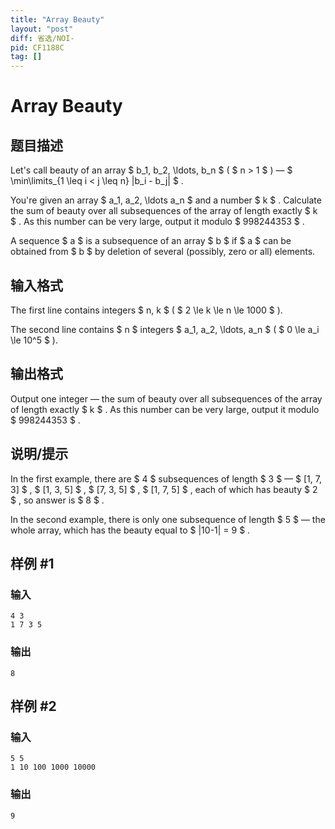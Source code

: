 ```yaml
---
title: "Array Beauty"
layout: "post"
diff: 省选/NOI-
pid: CF1188C
tag: []
---
```


# Array Beauty

## 题目描述

Let's call beauty of an array $ b_1, b_2, \ldots, b_n $ ( $ n > 1 $ ) — $ \min\limits_{1 \leq i < j \leq n} |b_i - b_j| $ .

You're given an array $ a_1, a_2, \ldots a_n $ and a number $ k $ . Calculate the sum of beauty over all subsequences of the array of length exactly $ k $ . As this number can be very large, output it modulo $ 998244353 $ .

A sequence $ a $ is a subsequence of an array $ b $ if $ a $ can be obtained from $ b $ by deletion of several (possibly, zero or all) elements.

## 输入格式

The first line contains integers $ n, k $ ( $ 2 \le k \le n \le 1000 $ ).

The second line contains $ n $ integers $ a_1, a_2, \ldots, a_n $ ( $ 0 \le a_i \le 10^5 $ ).

## 输出格式

Output one integer — the sum of beauty over all subsequences of the array of length exactly $ k $ . As this number can be very large, output it modulo $ 998244353 $ .

## 说明/提示

In the first example, there are $ 4 $ subsequences of length $ 3 $ — $ [1, 7, 3] $ , $ [1, 3, 5] $ , $ [7, 3, 5] $ , $ [1, 7, 5] $ , each of which has beauty $ 2 $ , so answer is $ 8 $ .

In the second example, there is only one subsequence of length $ 5 $ — the whole array, which has the beauty equal to $ |10-1| = 9 $ .

## 样例 #1

### 输入

```
4 3
1 7 3 5

```

### 输出

```
8
```

## 样例 #2

### 输入

```
5 5
1 10 100 1000 10000

```

### 输出

```
9
```

